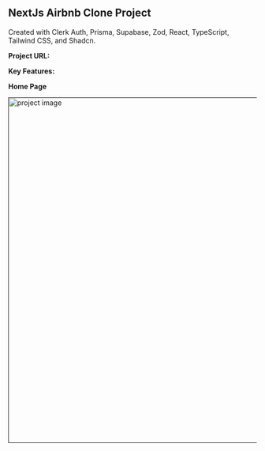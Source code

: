 ## NextJs Airbnb Clone Project

Created with Clerk Auth, Prisma, Supabase, Zod, React, TypeScript, Tailwind CSS, and Shadcn.

**Project URL:**

**Key Features:**

**Home Page**

<a href='' target='_blank'>
<img src='' width='700' alt='project image'>
</a>
